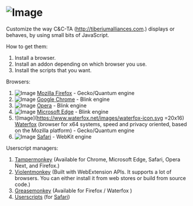 # ![Image](https://media.contentapi.ea.com/content/dam/eacom/en-us/common/hero-cncta-logo.png)

Customize the way C&C-TA (http://tiberiumalliances.com.) displays or behaves, by using small bits of JavaScript.

How to get them:
  1. Install a browser.
  2. Install an addon depending on which browser you use.
  3. Install the scripts that you want.

Browsers:
  1. ![Image](https://github.com/alrra/browser-logos/blob/main/src/firefox/firefox_16x16.png) [Mozilla Firefox](https://mozilla.org/firefox/all/) -  Gecko/Quantum engine
  2. ![Image]([https://github.com/alrra/browser-logos/blob/main/src/firefox/firefox_16x16.png](https://github.com/alrra/browser-logos/blob/main/src/chrome/chrome_16x16.png)) [Google Chrome](https://www.google.com/chrome/) - Blink engine
  3. ![Image](https://github.com/alrra/browser-logos/blob/main/src/opera/opera_16x16.png) [Opera](https://www.opera.com/) - Blink engine
  4. ![Image](https://github.com/alrra/browser-logos/blob/main/src/edge/edge_16x16.png) [Microsoft Edge](https://www.microsoft.com/edge/) - Blink engine
  5. ![Image](https://www.waterfox.net/images/waterfox-icon.svg =20x16) [Waterfox](http://www.waterfoxproject.org/) (browser for x64 systems, speed and privacy oriented, based on the Mozilla platform) - Gecko/Quantum engine
  6. ![Image](https://github.com/alrra/browser-logos/blob/main/src/safari/safari_16x16.png) [Safari](https://www.apple.com/safari/) - WebKit engine

Userscript managers:
  1. [Tampermonkey](https://www.tampermonkey.net/) (Available for Chrome, Microsoft Edge, Safari, Opera Next, and Firefox.)
  2. [Violentmonkey](https://violentmonkey.github.io/) (Built with WebExtension APIs. It supports a lot of browsers. You can either install it from web stores or build from source code.)
  3. [Greasemonkey](https://www.greasespot.net/) (Available for Firefox / Waterfox )
  4. [Userscripts](https://github.com/quoid/userscripts) (for [Safari](https://apps.apple.com/us/app/userscripts/id1463298887))
  
